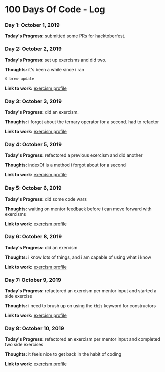 # 100 Days Of Code - Log

### Day 1: October 1, 2019

**Today's Progress:** submitted some PRs for hacktoberfest.

### Day 2: October 2, 2019

**Today's Progress**: set up exercisms and did two.

**Thoughts:** it's been a while since i ran
```bash
$ brew update
```

**Link to work:** [exercism profile](https://exercism.io/profiles/annnfrann)

### Day 3: October 3, 2019

**Today's Progress:** did an exercism.

**Thoughts:** i forgot about the ternary operator for a second. had to refactor

**Link to work:** [exercism profile](https://exercism.io/profiles/annnfrann)

### Day 4: October 5, 2019

**Today's Progress:** refactored a previous exercism and did another

**Thoughts:** indexOf is a method i forgot about for a second

**Link to work:** [exercism profile](https://exercism.io/profiles/annnfrann)

### Day 5: October 6, 2019

**Today's Progress:** did some code wars

**Thoughts:** waiting on mentor feedback before i can move forward with exercisms

**Link to work:** [exercism profile](https://exercism.io/profiles/annnfrann)

### Day 6: October 8, 2019

**Today's Progress:** did an exercism

**Thoughts:** i know lots of things, and i am capable of using what i know

**Link to work:** [exercism profile](https://exercism.io/profiles/annnfrann)

### Day 7: October 9, 2019

**Today's Progress:** refactored an exercism per mentor input and started a side exercise

**Thoughts:** i need to brush up on using the `this` keyword for constructors

**Link to work:** [exercism profile](https://exercism.io/profiles/annnfrann)

### Day 8: October 10, 2019

**Today's Progress:** refactored an exercism per mentor input and completed two side exercises

**Thoughts:** it feels nice to get back in the habit of coding

**Link to work:** [exercism profile](https://exercism.io/profiles/annnfrann)

